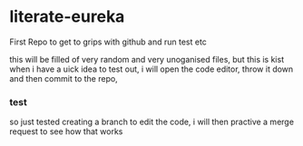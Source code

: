 # literate-eureka
First Repo to get to grips with github and run test etc


this will be filled of very random and very unoganised files, but this is kist when i have a uick idea to test out, i will open the code editor, throw it down and then commit to the repo, 


### test

so just tested creating a branch to edit the code, i will then practive a merge request to see how that works

